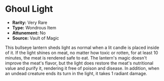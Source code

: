 # Ghoul Light

- **Rarity:** Very Rare
- **Type:** Wondrous Item
- **Attunement:** No
- **Source:** Vault of Magic

This bullseye lantern sheds light as normal when a lit candle is placed inside of it. If the light shines on meat, no matter how toxic or rotten, for at least 10 minutes, the meat is rendered safe to eat. The lantern's magic doesn't improve the meat's flavor, but the light does restore the meat's nutritional value and purify it, rendering it free of poison and disease. In addition, when an undead creature ends its turn in the light, it takes 1 radiant damage.
